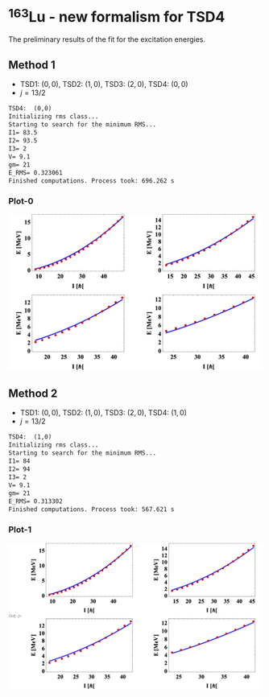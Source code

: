 # $^{163}$Lu - new formalism for TSD4

The preliminary results of the fit for the excitation energies.

## Method 1

* TSD1: $(0,0)$, TSD2: $(1,0)$, TSD3: $(2,0)$, TSD4: $(0,0)$
* $j=13/2$

```
TSD4:  (0,0)
Initializing rms class...
Starting to search for the minimum RMS...
I1= 83.5
I2= 93.5
I3= 2
V= 9.1
gm= 21
E_RMS= 0.323061
Finished computations. Process took: 696.262 s
```

### Plot-0

![](Energies_0Phonon.jpg)

## Method 2

* TSD1: $(0,0)$, TSD2: $(1,0)$, TSD3: $(2,0)$, TSD4: $(1,0)$
* $j=13/2$

```
TSD4:  (1,0)
Initializing rms class...
Starting to search for the minimum RMS...
I1= 84
I2= 94
I3= 2
V= 9.1
gm= 21
E_RMS= 0.313302
Finished computations. Process took: 567.621 s
```

### Plot-1

![](Energies_1Phonon.jpg)